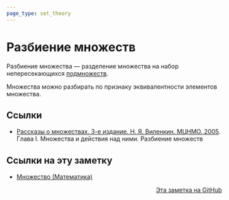 ```yaml
---
page_type: set_theory
---
```

# Разбиение множеств

Разбиение множества — разделение множества на набор непересекающихся [подмножеств](20221101234235.md).

Множества можно разбирать по признаку эквивалентности элементов множества.

## Ссылки

* [Рассказы о множествах. 3-е издание. Н. Я. Виленкин. МЦНМО. 2005](VilenkinRasskazyMnozhestvah2005.md). Глава I. Множества и действия над ними. Разбиение множеств


## Ссылки на эту заметку

* [Множество (Математика)](20221031233633.md)


<p v-pre style="text-align: right">
  <a href="https://github.com/Kverde/algorithms/blob/main/source/20221120185302.md">
  Эта заметка на GitHub
  </a>
</p>
